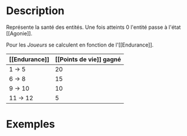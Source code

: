 # Description
Représente la santé des entités. Une fois atteints 0 l'entité passe à l'état [[Agonie]]. 

Pour les *Joueurs* se calculent en fonction de l'[[Endurance]].

| [[Endurance]] | [[Points de vie]] gagné |
| ------------- | ----------------------- |
| 1 -> 5        | 20                      |
| 6 -> 8        | 15                      |
| 9 -> 10       | 10                      |
| 11 -> 12      | 5                       |

# Exemples